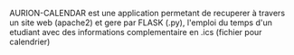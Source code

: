 AURION-CALENDAR est une application permetant de recuperer à travers un site web (apache2) et gere par FLASK (.py),
 l'emploi du temps d'un etudiant avec des informations complementaire en .ics (fichier pour calendrier)
